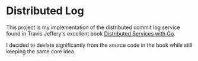 # Distributed Log

This project is my implementation of the distributed commit log service found
in Travis Jeffery's excellent book [Distributed Services with Go](https://pragprog.com/titles/tjgo/distributed-services-with-go/).

I decided to deviate significantly from the source code in the book while still
keeping the same core idea.
